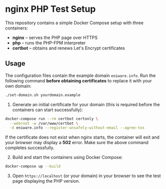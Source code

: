 # nginx PHP Test Setup


This repository contains a simple Docker Compose setup with three containers:


- **nginx** – serves the PHP page over HTTPS
- **php** – runs the PHP-FPM interpreter
- **certbot** – obtains and renews Let's Encrypt certificates

## Usage


The configuration files contain the example domain `eniware.info`. Run the
following command **before obtaining certificates** to replace it with your
own domain:


```bash
./set-domain.sh yourdomain.example
```


1. Generate an initial certificate for your domain (this is required before the
   containers can start successfully):


```bash
docker-compose run --rm certbot certonly \
  --webroot -w /var/www/certbot \
  -d eniware.info --register-unsafely-without-email --agree-tos

```

If the certificate does not exist when nginx starts, the container will exit
and your browser may display a **502** error. Make sure the above command
completes successfully.

2. Build and start the containers using Docker Compose:


```bash
docker-compose up --build
```


3. Open `https://localhost` (or your domain) in your browser to see the test page displaying the PHP version.

